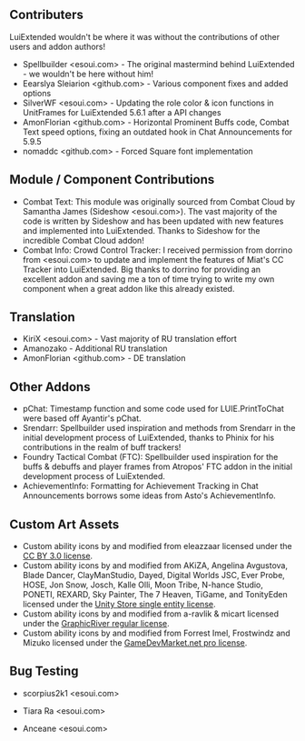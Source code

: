 ## Contributers
LuiExtended wouldn't be where it was without the contributions of other users and addon authors!

- Spellbuilder <esoui.com> - The original mastermind behind LuiExtended - we wouldn't be here without him!
- Eearslya Sleiarion <github.com> - Various component fixes and added options
- SilverWF <esoui.com> - Updating the role color & icon functions in UnitFrames for LuiExtended 5.6.1 after a API changes
- AmonFlorian <github.com> - Horizontal Prominent Buffs code, Combat Text speed options, fixing an outdated hook in Chat Announcements for 5.9.5
- nomaddc <github.com> - Forced Square font implementation

## Module / Component Contributions
- Combat Text: This module was originally sourced from Combat Cloud by Samantha James (Sideshow <esoui.com>). The vast majority of the code is written by Sideshow and has been updated with new features and implemented into LuiExtended. Thanks to Sideshow for the incredible Combat Cloud addon!
- Combat Info: Crowd Control Tracker: I received permission from dorrino from <esoui.com> to update and implement the features of Miat's CC Tracker into LuiExtended. Big thanks to dorrino for providing an excellent addon and saving me a ton of time trying to write my own component when a great addon like this already existed.

## Translation
- KiriX <esoui.com> - Vast majority of RU translation effort
- Amanozako - Additional RU translation
- AmonFlorian <github.com> - DE translation

## Other Addons
- pChat: Timestamp function and some code used for LUIE.PrintToChat were based off Ayantir's pChat.
- Srendarr: Spellbuilder used inspiration and methods from Srendarr in the initial development process of LuiExtended, thanks to Phinix for his contributions in the realm of buff trackers!
- Foundry Tactical Combat (FTC): Spellbuilder used inspiration for the buffs & debuffs and player frames from Atropos' FTC addon in the initial development process of LuiExtended.
- AchievementInfo: Formatting for Achievement Tracking in Chat Announcements borrows some ideas from Asto's AchievementInfo.

## Custom Art Assets
- Custom ability icons by and modified from eleazzaar licensed under the [CC BY 3.0 license][1].
- Custom ability icons by and modified from AKiZA, Angelina Avgustova, Blade Dancer, ClayManStudio, Dayed, Digital Worlds JSC, Ever Probe, HOSE, Jon Snow, Josch, Kalle Olli, Moon Tribe, N-hance Studio, PONETI, REXARD, Sky Painter, The 7 Heaven, TiGame, and TonityEden licensed under the [Unity Store single entity license][2].
- Custom ability icons by and modified from a-ravlik & micart licensed under the [GraphicRiver regular license][3].
- Custom ability icons by and modified from Forrest Imel, Frostwindz and Mizuko licensed under the [GameDevMarket.net pro license][4].

## Bug Testing
- scorpius2k1 <esoui.com>
- Tiara Ra <esoui.com>
- Anceane <esoui.com>

  [1]: https://creativecommons.org/licenses/by/3.0/
  [2]: https://unity3d.com/legal/as_terms
  [3]: https://graphicriver.net/licenses/terms/regular
  [4]: https://www.gamedevmarket.net/terms-conditions/#pro-licence